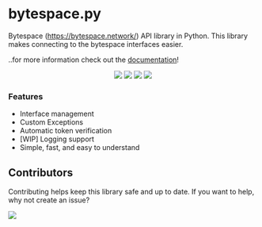 # bytespace.py
Bytespace (https://bytespace.network/) API library in Python.
This library makes connecting to the bytespace interfaces easier.

..for more information check out the [documentation](docs)!

<p align="center">
<a href="./LICENSE.md"><img src="https://img.shields.io/badge/license-MIT-BLUE.svg"></a>
<a href="https://github.com/hrszpuk"><img src="https://img.shields.io/github/followers/hrszpuk?style=social"></a>
<a href="https://twitter.com/hrszpuk"><img src="https://img.shields.io/twitter/follow/hrszpuk?style=social"></a>
<a href="https://github.com/hrszpuk/bytespace.py/issues"><img src="https://img.shields.io/github/issues/hrszpuk/bytespace.py"></a>
</p>

### Features
- Interface management 
- Custom Exceptions
- Automatic token verification
- [WIP] Logging support
- Simple, fast, and easy to understand

## Contributors
Contributing helps keep this library safe and up to date. 
If you want to help, why not create an issue?

<a href="https://github.com/hrszpuk/bytespace.py/graphs/contributors">
  <img src="https://contrib.rocks/image?repo=hrszpuk/bytespace.py" />
</a>


